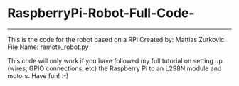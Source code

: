 # RaspberryPi-Robot-Full-Code-
***********************************
This is the code for the robot based on a RPi
Created by: Mattias Zurkovic 
File Name: remote_robot.py

This code will only work if you have followed my full tutorial on setting up (wires, GPIO connections, etc) the Raspberry Pi to an L298N module and motors.
Have fun!
:-)

